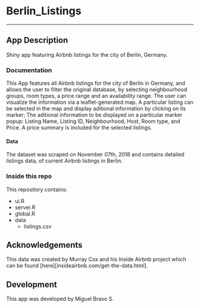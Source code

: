 # Berlin_Listings
-----
## App Description
Shiny app featuring Airbnb listings for the city of Berlin, Germany.

### Documentation
This App features all Airbnb listings for the city of Berlin in Germany, and allows the user to filter the original database, by selecting neighbourhood groups, room types, a price range and an availability range. 
The user can visualize the information via a leaflet-generated map. 
A particular listing can be selected in the map and display aditional information by clicking on its marker; The aditional information to be displayed on a particular marker popup: Listing Name, Listing ID, Neighbourhood, Host, Room type, and Price. 
A price summary is included for the selected listings.

#### Data
 The dataset was scraped on November 07th, 2018 and contains detailed listings data, of current Airbnb listings in Berlin.

### Inside this repo
This repository contains:
* ui.R
* server.R
* global.R
* data
  + listings.csv

## Acknowledgements
This data was created by Murray Cox and his Inside Airbnb project which can be found [here][insideairbnb.com/get-the-data.html].

## Development
This app was developed by Miguel Bravo S.
